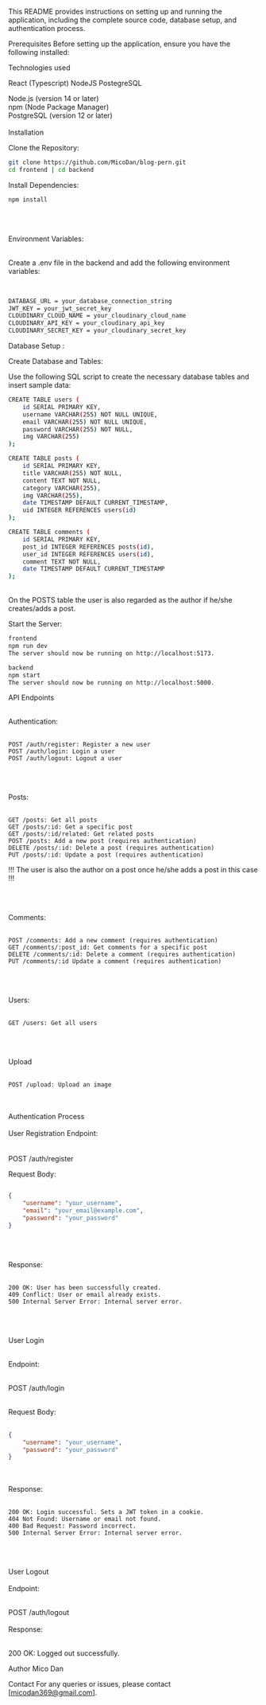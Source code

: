 
This README provides instructions on setting up and running the application, including the complete source code, database setup, and authentication process. <br>

Prerequisites
Before setting up the application, ensure you have the following installed:

Technologies used <br>

React (Typescript)
NodeJS
PostegreSQL

Node.js (version 14 or later) <br>
npm (Node Package Manager) <br>
PostgreSQL (version 12 or later)<br><br>
Installation

Clone the Repository:

```bash
git clone https://github.com/MicoDan/blog-pern.git
cd frontend | cd backend

```
Install Dependencies:<br>

```bash
npm install
```
<br><br>

Environment Variables:<br><br>

Create a .env file in the backend and add the following environment variables:

<br>

```bash
DATABASE_URL = your_database_connection_string
JWT_KEY = your_jwt_secret_key
CLOUDINARY_CLOUD_NAME = your_cloudinary_cloud_name
CLOUDINARY_API_KEY = your_cloudinary_api_key
CLOUDINARY_SECRET_KEY = your_cloudinary_secret_key

```
Database Setup :

Create Database and Tables:

Use the following SQL script to create the necessary database tables and insert sample data:

```bash
CREATE TABLE users (
    id SERIAL PRIMARY KEY,
    username VARCHAR(255) NOT NULL UNIQUE,
    email VARCHAR(255) NOT NULL UNIQUE,
    password VARCHAR(255) NOT NULL,
    img VARCHAR(255)
);

CREATE TABLE posts (
    id SERIAL PRIMARY KEY,
    title VARCHAR(255) NOT NULL,
    content TEXT NOT NULL,
    category VARCHAR(255),
    img VARCHAR(255),
    date TIMESTAMP DEFAULT CURRENT_TIMESTAMP,
    uid INTEGER REFERENCES users(id)
);

CREATE TABLE comments (
    id SERIAL PRIMARY KEY,
    post_id INTEGER REFERENCES posts(id),
    user_id INTEGER REFERENCES users(id),
    comment TEXT NOT NULL,
    date TIMESTAMP DEFAULT CURRENT_TIMESTAMP
);

```
<br>
On the POSTS table the user is also regarded as the author if he/she creates/adds a post. <br>

Start the Server:

```bash
frontend
npm run dev
The server should now be running on http://localhost:5173.

backend
npm start
The server should now be running on http://localhost:5000.
```

API Endpoints<br><br>

Authentication:<br><br>

```
POST /auth/register: Register a new user
POST /auth/login: Login a user
POST /auth/logout: Logout a user
```
<br><br>

Posts:<br><br>

```
GET /posts: Get all posts
GET /posts/:id: Get a specific post
GET /posts/:id/related: Get related posts
POST /posts: Add a new post (requires authentication)
DELETE /posts/:id: Delete a post (requires authentication)
PUT /posts/:id: Update a post (requires authentication)

```

!!! The user is also the author on a post once he/she adds a post in this case !!!

<br><br>

Comments:<br><br>

```
POST /comments: Add a new comment (requires authentication)
GET /comments/:post_id: Get comments for a specific post
DELETE /comments/:id: Delete a comment (requires authentication)
PUT /comments/:id Update a comment (requires authentication)
```
<br><br>

Users:<br><br>
```
GET /users: Get all users
```
<br><br>

Upload<br><br>

```
POST /upload: Upload an image
```
<br><br>
Authentication Process<br><br>
User Registration
Endpoint:<br><br>
<br>
POST /auth/register

Request Body:

```json

{
    "username": "your_username",
    "email": "your_email@example.com",
    "password": "your_password"
}
```
<br><br>

Response:<br><br>

```
200 OK: User has been successfully created.
409 Conflict: User or email already exists.
500 Internal Server Error: Internal server error.
```
<br><br>

User Login<br><br>

Endpoint:<br><br>

POST /auth/login
<br><br>

Request Body:<br><br>

```json
{
    "username": "your_username",
    "password": "your_password"
}
```
<br><br>
Response:<br><br>

```
200 OK: Login successful. Sets a JWT token in a cookie.
404 Not Found: Username or email not found.
400 Bad Request: Password incorrect.
500 Internal Server Error: Internal server error.
```
<br><br>

User Logout
<br><br>
Endpoint:<br><br>

POST /auth/logout
<br><br>
Response:<br><br>

200 OK: Logged out successfully.

Author
Mico Dan

Contact
For any queries or issues, please contact [micodan369@gmail.com].
